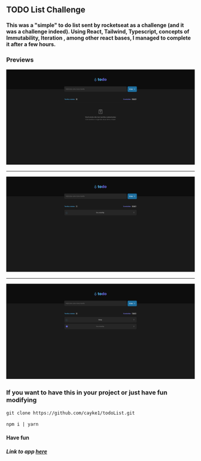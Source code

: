 ## TODO List Challenge
#### This was a "simple" to do list sent by rocketseat as a challenge (and it was a challenge indeed). Using React, Tailwind, Typescript, concepts of Immutability, Iteration , among other react bases, I managed to complete it after a few hours.

### Previews

<img src="./public/previews/empty.png">
<hr>
<img src="./public/previews/task.png">
<hr>
<img src="./public/previews/manytasks.png">

### If you want to have this in your project or just have fun modifying

```git
git clone https://github.com/cayke1/todoList.git
```

```
npm i | yarn
```

#### Have fun

##### Link to app <a href="https://todo-list-roan-ten.vercel.app/">here</a>
